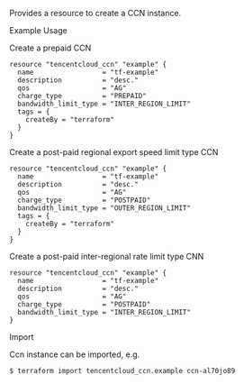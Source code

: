 Provides a resource to create a CCN instance.

Example Usage

Create a prepaid CCN

```hcl
resource "tencentcloud_ccn" "example" {
  name                 = "tf-example"
  description          = "desc."
  qos                  = "AG"
  charge_type          = "PREPAID"
  bandwidth_limit_type = "INTER_REGION_LIMIT"
  tags = {
    createBy = "terraform"
  }
}
```

Create a post-paid regional export speed limit type CCN

```hcl
resource "tencentcloud_ccn" "example" {
  name                 = "tf-example"
  description          = "desc."
  qos                  = "AG"
  charge_type          = "POSTPAID"
  bandwidth_limit_type = "OUTER_REGION_LIMIT"
  tags = {
    createBy = "terraform"
  }
}
```

Create a post-paid inter-regional rate limit type CNN

```hcl
resource "tencentcloud_ccn" "example" {
  name                 = "tf-example"
  description          = "desc."
  qos                  = "AG"
  charge_type          = "POSTPAID"
  bandwidth_limit_type = "INTER_REGION_LIMIT"
}
```

Import

Ccn instance can be imported, e.g.

```
$ terraform import tencentcloud_ccn.example ccn-al70jo89
```
